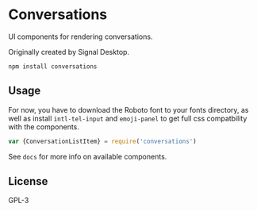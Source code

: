 # Conversations 

UI components for rendering conversations. 

Originally created by Signal Desktop. 

```
npm install conversations
```

## Usage

For now, you have to download the Roboto font to your fonts directory, as well as
install `intl-tel-input` and `emoji-panel` to get full css compatbility with
the components. 

```js
var {ConversationListItem} = require('conversations')
```

See `docs` for more info on available components.

## License

GPL-3
